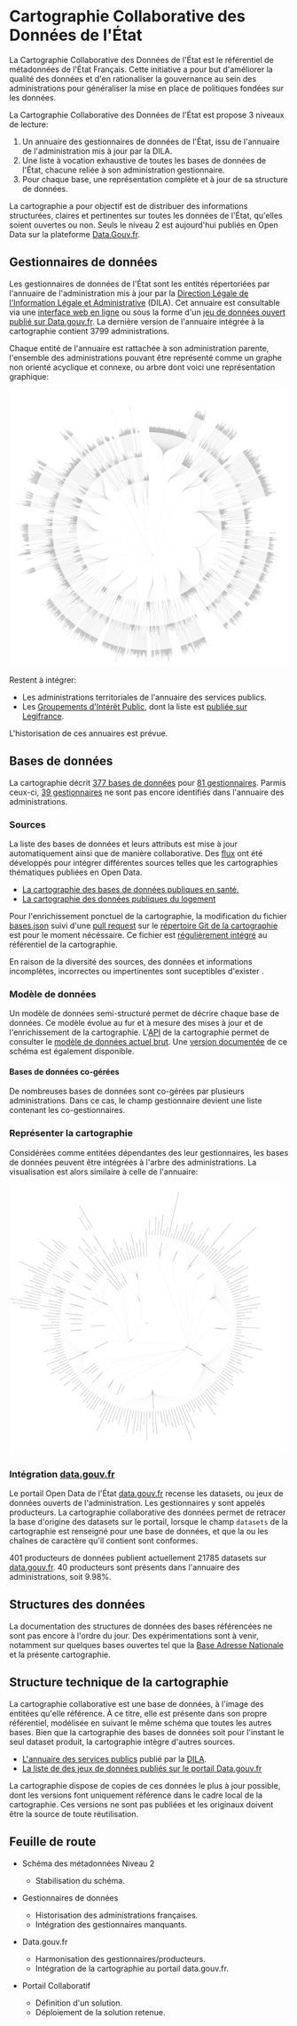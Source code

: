 Cartographie Collaborative des Données de l'État
========================================================



La Cartographie Collaborative des Données de l'État est le référentiel de métadonnées de l'État Français. Cette initiative a pour but d'améliorer la qualité des données et d'en rationaliser la gouvernance au sein des administrations pour généraliser la mise en place de politiques fondées sur les données. 

La Cartographie Collaborative des Données de l'État est propose 3 niveaux de lecture:
  
  1. Un annuaire des gestionnaires de données de l'État, issu de l'annuaire de l'administration mis à jour par la DILA.
  2. Une liste à vocation exhaustive de toutes les bases de données de l'État, chacune reliée à son administration gestionnaire.
  3. Pour chaque base, une représentation complète et à jour de sa structure de données.
  
La cartographie a pour objectif est de distribuer des informations structurées, claires et pertinentes sur toutes les données de l'État, qu'elles soient ouvertes ou non. Seuls le niveau 2 est aujourd'hui publiés en Open Data sur la plateforme [Data.Gouv.fr](https://www.data.gouv.fr/fr/datasets/cartographie-collaborative-des-donnees-de-letat/).

## Gestionnaires de données

Les gestionnaires de données de l'État sont les entités répertoriées par l'annuaire de l'administration mis à jour par la [Direction Légale de l'Information Légale et Administrative](http://www.dila.premier-ministre.gouv.fr/) (DILA). Cet annuaire est consultable via une [interface web en ligne](https://lannuaire.service-public.fr) ou sous la forme d'un [jeu de données ouvert publié sur Data.gouv.fr](https://www.data.gouv.fr/fr/datasets/annuaire-des-services-publics-nationaux/). La dernière version de l'annuaire intégrée à la cartographie contient 3799 administrations.

Chaque entité de l'annuaire est rattachée à son administration parente, l'ensemble des administrations pouvant être représenté comme un graphe non orienté acyclique et connexe, ou arbre dont voici une représentation graphique:

[![administrations](reporting/administrations-thumb.png)](reporting/administrations.png)

Restent à intégrer:

* Les administrations territoriales de l'annuaire des services publics.
* Les [Groupements d'Intérêt Public](http://www.economie.gouv.fr/daj/gip), dont la liste est [publiée sur Legifrance](https://www.legifrance.gouv.fr/affichSarde.do?reprise=true&page=1&idSarde=SARDOBJT000007105856&ordre=null&nature=null&g=ls).

L'historisation de ces annuaires est prévue.

## Bases de données

La cartographie décrit [377 bases de données](http://bases.gouv2.fr/bases) pour [81 gestionnaires](http://bases.gouv2.fr/gestionnaires). Parmis ceux-ci, [39 gestionnaires](http://bases.gouv2.fr/gestionnaires/inconnus) ne sont pas encore identifiés dans l'annuaire des administrations.

### Sources

La liste des bases de données et leurs attributs est mise à jour automatiquement ainsi que de manière collaborative. Des [flux](scripts/) ont été développés pour intégrer différentes sources telles que les cartographies thématiques publiées en Open Data.

* [La cartographie des bases de données publiques en santé.](scripts/sante)
* [La cartographie des données publiques du logement](scripts/logement)

Pour l'enrichissement ponctuel de la cartographie, la modification du fichier [bases.json](data/bases.json) suivi d'une [pull request](https://help.github.com/articles/using-pull-requests/) sur le [répertoire Git de la cartographie](https://github.com/SGMAP-AGD/cartodonnees) est pour le moment nécéssaire. Ce fichier est [régulièrement intégré](scripts/import/import.R) au référentiel de la cartographie.

En raison de la diversité des sources, des données et informations incomplètes, incorrectes ou impertinentes sont suceptibles d'exister .

### Modèle de données 

Un modèle de données semi-structuré permet de décrire chaque base de données. Ce modèle évolue au fur et à mesure des mises à jour et de l'enrichissement de la cartographie. L'[API](http://bases.gouv2.fr/) de la cartographie permet de consulter le [modèle de données actuel brut](http://bases.gouv2.fr/bases/schema). Une [version documentée](data/schema.json) de ce schéma est également disponible.

#### Bases de données co-gérées

De nombreuses bases de données sont co-gérées par plusieurs administrations. Dans ce cas, le champ gestionnaire devient une liste contenant les co-gestionnaires.

### Représenter la cartographie

Considérées comme entitées dépendantes des leur gestionnaires, les bases de données peuvent être intégrées à l'arbre des administrations. La visualisation est alors similaire à celle de l'annuaire:

[![bases de données](reporting/cartographie-thumb.png)](reporting/cartographie.png)

### Intégration [data.gouv.fr](https://www.data.gouv.fr)

Le portail Open Data de l'État [data.gouv.fr](https://www.data.gouv.fr) recense les datasets, ou jeux de données ouverts de l'administration. Les gestionnaires y sont appelés producteurs. La cartographie collaborative des données permet de retracer la base d'origine des datasets sur le portail, lorsque le champ `datasets` de la cartographie est renseigné pour une base de données, et que la ou les chaînes de caractère qu'il contient sont conformes.

401 producteurs de données publient actuellement 21785 datasets sur [data.gouv.fr](https://www.data.gouv.fr). 40 producteurs sont présents dans l'annuaire des administrations, soit 9.98%.

## Structures des données

La documentation des structures de données des bases référencées ne sont pas encore à l'ordre du jour. Des expérimentations sont à venir, notamment sur quelques bases ouvertes tel que la [Base Adresse Nationale](https://adresse.data.gouv.fr/) et la présente cartographie.

## Structure technique de la cartographie

La cartographie collaborative est une base de données, à l'image des entitées qu'elle référence. À ce titre, elle est présente dans son propre référentiel, modélisée en suivant le même schéma que toutes les autres bases.
Bien que la cartographie des bases de données soit pour l'instant le seul dataset produit, la cartographie intègre d'autres sources.

* [L'annuaire des services publics](https://www.data.gouv.fr/fr/datasets/annuaire-des-services-publics-nationaux/) publié par la [DILA](http://www.dila.premier-ministre.gouv.fr/).
* [La liste de des jeux de données publiés sur le portail Data.gouv.fr](https://www.data.gouv.fr/fr/datasets.csv)

La cartographie dispose de copies de ces données le plus à jour possible, dont les versions font uniquement référence dans le cadre local de la cartographie. Ces versions ne sont pas publiées et les originaux doivent être la source de toute réutilisation.

## Feuille de route

* Schéma des métadonnées Niveau 2
  - Stabilisation du schéma.

* Gestionnaires de données
  - Historisation des administrations françaises.
  - Intégration des gestionnaires manquants.
  
* Data.gouv.fr
  - Harmonisation des gestionnaires/producteurs.
  - Intégration de la cartographie au portail data.gouv.fr.

* Portail Collaboratif
  - Définition d'un solution.
  - Déploiement de la solution retenue.
